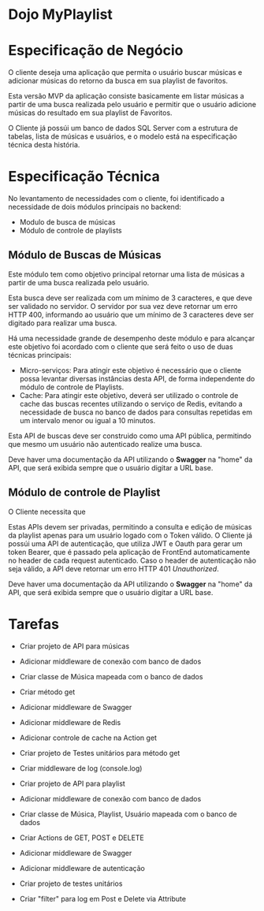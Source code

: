# Dojo MyPlaylist

# Especificação de Negócio

O cliente deseja uma aplicação que permita o usuário buscar músicas e adicionar músicas do retorno da busca em sua playlist de favoritos.

Esta versão MVP da aplicação consiste basicamente em listar músicas a partir de uma busca realizada pelo usuário e permitir que o usuário adicione músicas do resultado em sua playlist de Favoritos.

O Cliente já possúi um banco de dados SQL Server com a estrutura de tabelas, lista de músicas e usuários, e o modelo está na especificação técnica desta história.

# Especificação Técnica

No levantamento de necessidades com o cliente, foi identificado a necessidade de dois módulos principais no backend:

* Modulo de busca de músicas
* Módulo de controle de playlists

## Módulo de Buscas de Músicas

Este módulo tem como objetivo principal retornar uma lista de músicas a partir de uma busca realizada pelo usuário.

Esta busca deve ser realizada com um mínimo de 3 caracteres, e que deve ser validado no servidor. O servidor por sua vez deve retornar um erro HTTP 400, informando ao usuário que um mínimo de 3 caracteres deve ser digitado para realizar uma busca.

Há uma necessidade grande de desempenho deste módulo e para alcançar este objetivo foi acordado com o cliente que será feito o uso de duas técnicas principais:

* Micro-serviços: Para atingir este objetivo é necessário que o cliente possa levantar diversas instâncias desta API, de forma independente do módulo de controle de Playlists.
* Cache: Para atingir este objetivo, deverá ser utilizado o controle de cache das buscas recentes utilizando o serviço de Redis, evitando a necessidade de busca no banco de dados para consultas repetidas em um intervalo menor ou igual a 10 minutos.

Esta API de buscas deve ser construido como uma API pública, permitindo que mesmo um usuário não autenticado realize uma busca.

Deve haver uma documentação da API utilizando o **Swagger** na "home" da API, que será exibida sempre que o usuário digitar a URL base.

## Módulo de controle de Playlist 

O Cliente necessita que

Estas APIs devem ser privadas, permitindo a consulta e edição de músicas da playlist apenas para um usuário logado com o Token válido. O Cliente já possúi uma API de autenticação, que utiliza JWT e Oauth para gerar um token Bearer, que é passado pela aplicação de FrontEnd automaticamente no header de cada request autenticado. Caso o header de autenticação não seja válido, a API deve retornar um erro HTTP 401 *Unauthorized*.

Deve haver uma documentação da API utilizando o **Swagger** na "home" da API, que será exibida sempre que o usuário digitar a URL base.




# Tarefas

* Criar projeto de API para músicas
* Adicionar middleware de conexão com banco de dados
* Criar classe de Música mapeada com o banco de dados
* Criar método get
* Adicionar middleware de Swagger
* Adicionar middleware de Redis
* Adicionar controle de cache na Action get
* Criar projeto de Testes unitários para método get
* Criar middleware de log (console.log)

* Criar projeto de API para playlist
* Adicionar middleware de conexão com banco de dados
* Criar classe de Música, Playlist, Usuário mapeada com o banco de dados
* Criar Actions de GET, POST e DELETE
* Adicionar middleware de Swagger
* Adicionar middleware de autenticação
* Criar projeto de testes unitários
* Criar "filter" para log em Post e Delete via Attribute